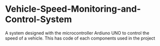 # Vehicle-Speed-Monitoring-and-Control-System
A system designed with the microcontroller Ardiuno UNO to control the speed of a vehicle. This has code of each components used in the project
